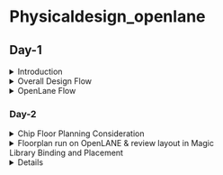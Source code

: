# Physicaldesign_openlane
## Day-1

<details>
  <summary>Introduction</summary> 
  
* Physical Design or PnR (Place and Route) is the core of any IC design cycle.
* From a RTL netlist to final tape-out, each phase of PnR brings it’s own challenges and surprises.
* With the introduction of open-source technology for chip creation, many RTL designs and EDA Tools were made available for free.
- The [SKY130 PDK] fills the gap in a whole Open source chip development. from Skywater Technologies and Google.
- There were a number of EDA Tools with distinct functions throughout the design cycle.
- The design flow was not clear, and the Skywater pdk was only compatible with industrial equipment.
- These problems were addressed by [OpenLane](https://github.com/The-OpenROAD-Project/OpenLane), which offered a fully automated and tidy RTL to GDSII flow.
- OpenLane is not a product; rather, it is a flow made up of a number of EDA tools, automation scripts, and Skywater-pdks that have been optimized for use with open-source EDA tools.
</details>
<details>
 <summary> Overall Design Flow</summary>
  
- Register Transfer Level (RTL) is a representation of the digital circuit at the abstract level.
- There are two elements in digital circuits: Sequential Circuit (Flip-Flop) and Combinational Circuit (Gates), with the help of these two elements, a digital designer can implement any circuit, i.e., adder, multiplier, counter, memories, and state machines. An RTL design is created for a design specification using HDLs like Verilog or VHDL, or it can be created using high-level synthesis tools like SystemC, MATLAB HDL Coder, Bluespec, etc. A digital design engineer can represent their logic/functionality of the design in a simple text entry language.
- The process of converting the RTL Netlist into a manufactured IC then starts, and is known as the Physical Design Flow.
- Floor planning, which entails placing preplaced cells, power planning, etc., comes first in the physical design process.
- The placement of logical synthesis comes next. So that the clock's skew is at a minimal or under the necessary threshold, we now perform CTS (Clock Tree Synthesis). Following CTS, all of the assembled components are routed.
- A process known as "Static Timing Analysis" is used between each and every step in the physical design flow, from logic synthesis through routing, to analyze the design at each stage and confirm that it is actually right.
- Magic is an open source application to view the layouts for every stage. You can extract a tiny netlist, run a SPICE simulation, and compare the results with the post-layout Simulation using ngspice.The digram of design flow is shown below.
![fig-1](https://github.com/nitishkumar515/Physicaldesign_openlane/blob/main/fig100.png)  
 </details>
 <details>
<summary> OpenLane Flow </summary>
   
The block digram of openlane flow is shown below
![fig-2](https://github.com/nitishkumar515/Physicaldesign_openlane/blob/main/fig101.png)   

### 1.  Synthesis  
RTL synthesizer primary responsibility is to convert the code into the gate-level netlist. This is a automated process; a tool has all the standard libraries definitions that can manipulate the respective gate-level netlist, which is an equivalent of your design in RTL. Standard cells have regular layout each have different views/models. We use Yosys which is an Open Source Logic Synthesizer. Yosys takes the RTL design and timing .libs and verilog models of standard cells and converts  into  a  RTL Netlist. abc does the tehnology mapping to the required skywater-pdk variants 
### 1.1 Goals of Synthesis
To get a gate-level netlist.
Inserting clock gates.
Logic optimazations.
etc
### 1.2 Deign Exploration Utility 
This is used to suit the design configuration and generate reports with different metrics to select the best. This is also used for regression testing
### 1.3 Design For Test - DFT Insertion
It is used to test the design. Digital system verification and testing are progressively more important, as they become major contributors to the
manufacturing cost of a new IC product. 
###  2. Floor Planning and Power Planning
Floor planing is the starting step in ASIC physical design. Floor plan determines the size of the design cell (or die), creates the boundary and core area, and creates wire tracks for placement of standard cells. It is also a process of positioning blocks or macros on the die. This is done by OpenROAD flow. 
The following parameters are decided in the floor planning stage.
Die size, core size of the chip (rectangular or rectilinear)
I/O pad’s location
Plan for power
Row configuration
### 3. Placement
There are two types of placement.  The other required logic is placed optimally.
Placement is of two steps
- Global Placement- finds the optimal position for each cells. These positions are not necessarly correct, cells may overlap
- Detialed Placement - After Global placement is done minimal alterations are done to correct the issues
### 4. Clock Tree Synthesis 
To ensure minimum skew the Clock is routed optimally through the circuit using different algorithms. This is done in the OpenROAD flow. This is done by TritonCTS.
### 5. Fake Antenna and diode swapping
Long wires acts as antennas and cause accumulation of charges during the fabrication process damaging the transistor. To avoid this bridging is used to pass the wire through different layers or an antenna diode cell is added to leak away the charges

* OpenLane approach - Insert Fake Diode to every cell input during placement. This matches the footprint of the library of the antenna diode. The Antenna Checker is run to check for violations, if there are violations then the fake diode is swapped with a real one.
* OpenROAD approach - In the global route step, the antenna violation is addressed automatically by inserting an antenan diode OpenLane allows the user to chose either of the above approaches.
### 6. Routing
Implement the interconnect using the available metal layers. skywater130 PDK define 6 routing layers. There are two steps.
* Global Routing - This is done inside the OpenROAD flow (FastRoute)
* Detailed Routing - This is performed using TritonRoute outside the OpenROAD flow after the global routing. Before performing this step the Logic Equivalence Check is performed by Yosys, since OpenROAD does some optimisations the circuit.

### 7. RC Extraction
From the .def file, the parasitic extraction is done to generate the .spef file (Standard Prasitic Exchange Format) which produces an accurate analog model of the circuit by including the parasitic effects due to wires, parasitic capacitances, etc.
### 8. STA
At this stage again OpenSTA is used to perform the Static Timing Analysis.
### 9. Sign-off Steps
* Physical verifications
* Design Rule Check (DRC) is performed by Magic.
* Layout Versus Schematic (LVS) is performed by Netgen.
### 10. GDSII Extraction
The routed .def file is used my Magic to generate the GDSII file
## OpenLane Installation and Environment Setup
Refer to [Kanish R1 GIthub](https://github.com/KanishR1/Physical-Design-Using-Openlane) or [OpenLane build Script by Nikson Jose] for OpenLane installation and environment setup.If the installation is carried out on a Virtual Machine/Linux, the following repository can be used from reference **(https://github.com/nickson-jose/openlane_build_script)**

## Working with OpenLane

### Start Openlane
```
make mount
```
The terminal changes into the docker instance. Open the OpenLane in interactive mode.
```
./flow.tcl -interactive
```
Set the package required by OpenLane

```pakage require openlane 0.9```

![fig103](https://github.com/nitishkumar515/Physicaldesign_openlane/assets/140998638/2f1edda4-b21c-4bc5-a9c8-6bca4256513e)

## Synthesis

Run the synthesis
```run_synthesis```

OpenLane invokes the following

- `Yosys` - RTL Synthesis and maps to yosys generic cells
- `abc` - Technology mapping with the Skywater130 PDK. Here `sky130_fd_sc_hd` Skywater Foundry produced High density standard cells are used.
- `OpenSTA` - This does the Static Timing Analysis on the netlist generated after synthesis and generated the timing reports
  
View the synthesis statistics


![fig104](https://github.com/nitishkumar515/Physicaldesign_openlane/assets/140998638/a2a35d77-0d62-48be-977b-1bbf8b7f3bd5)

### Key concepts

#### Flops ratio 

- The flop ratio is defined as the ratio of the number of flops to the total number of cells
- Here flop ratio is **1596/10104 = 0.1579** (i.e: 15.8%) [From the synthesis statistics]
   
 </details>

### Day-2
<details>
  <summary>Chip Floor Planning Consideration</summary>
  
#### Utilisation Factor

- The ratio of area occupied by the cells in the netlist to the total area of the core
- Best practice is to set the utilisation factor less than 50% so that there will be space for optimisations, routing, inserting buffers etc.,

### Aspect Ratio

- Aspect ratio is the ratio of height to the width of the die.
- Aspect Ratio of 1 indicates that the die is a square die

## Floorplanning

Floorplanning involves the following stages

### Pre-Placed cells

- Whenever there is a complex logic which is repeated multiple times or a design given by a third-party it can be perceived as abstract black box with input and output ports, clocks etc ., 
- These modules can be either macros or IP
    - Macro  - It is a module such as CPU Core which are developed by the entity fabicating the chip
    - IP - It is an "Intellectual Propertly" which the entity fabricating the chip gets as a package from a third party or even packaged Hard IPs developed by the same entity. Common examples of IPs are SRAM, PLL, Protocol Converters etc.,

- These Macros and IPs are placed in the core at first before placing the standard cells  and power planning
- These are optimally such that the cells which are more connected to each other are placed nearby and oriented for input and ouputs

### Decoupling Capacitors to the pre placed cells

- The power lines can have some RLC component causing the voltage to drop at the node where it enters the Blocks or the ground of the cell can be at a higher potential than ideally 0V
- When this happens, there is a chance such that the logic transitions are not to the upper or lower noise margins but to the forbidden state causing the circuit to misbehave
- This is prevented by adding a capacitor in parallel with the power and ground node of the block such that the capacitor decouples the block from the power source whenever there is a logic transition

### Power Planning

- When there are several cells or blocks drawing power from the same power rail and sinking power to the same ground pin the following effects are observed
    - Whenever there is alogic transition from 1 to 0 in a large number of cells then there is a Voltage Droop in the power lines as Voltage Drops from Vdd
    - Whener there is a logic transition from 0 to 1 in a large number of cells simultaneously causes the ground potential to raise above 0V calles as Ground Bump
    - These effects pose a risk of driving the logic state out of the specified noise margin.
    - To avoid this the Vdd and Gnd are placed as a grid of horizontal and vertical tracks and the cell nearer to an intersection can tap power or sink power to the Vdd or Gnd intersection respectively

### Pin Placement
 - The input, output and Clock pins are placed optimally such that there is less complication in routing or optimised delay
 - There are different styles of pin placement in openlane like `random pin placement` , `uniformly spaced` etc.,

  </details>

  <details>

<summary>Floorplan run on OpenLANE & review layout in Magic</summary>

**Floorplan envrionment variables or switches:**
1. ```FP_CORE_UTIL``` - core utilization percentage
2. ```FP_ASPECT_RATIO``` - the cores aspect ratio
3. ```FP_CORE_MARGIN``` - The length of the margin surrounding the core area
4. ```FP_IO_MODE``` - defines pin configurations around the core(1 = randomly equidistant/0 = not equidistant)
5. ```FP_CORE_VMETAL``` - vertical metal layer where I/O pins are placed
6. ```FP_CORE_HMETAL``` - horizontal metal layer where I/O pins are placed
 
***Note: Usually, the parameter values for vertical metal layer and horizontal metal layer will be 1 more than that specified in the files***

**Importance files in increasing priority order:**
1. ```floorplan.tcl``` - System default settings
2. ```conifg.tcl```
3. ```sky130A_sky130_fd_sc_hd_config.tcl```
 
 To run the picorv32a floorplan in openLANE:
 
 ```
 run_floorplan
 
 ```
![runfloorplan](https://github.com/nitishkumar515/Physicaldesign_openlane/assets/140998638/33bdd81c-da77-4a8f-be26-349a2fdaf8eb)

Post the floorplan run, a .def file will have been created within the ```results/floorplan``` directory. We may review floorplan files by checking the ```floorplan.tcl.``` The system defaults will have been overriden by switches set in conifg.tcl and further overriden by switches set in ```sky130A_sky130_fd_sc_hd_config.tcl.```

To view the floorplan, Magic is invoked after moving to the results/floorplan directory:

![floorplandictonary](https://github.com/nitishkumar515/Physicaldesign_openlane/assets/140998638/22d7b055-3900-4c24-8741-c2ba7e932d92)


```
magic -T /home/parallels/OpenLane/vsdstdcelldesign/libs/sky130A.tech lef read tmp/merged.nom.lef def read results/floorplan/picorv32a.def &

```
![Screenshot from 2023-09-15 23-18-25](https://github.com/nitishkumar515/Physicaldesign_openlane/assets/140998638/eb11ff27-d562-4dd9-98f6-bc2b1a287794)

One can zoom into Magic layout by selecting an area with left and right mouse click followed by pressing "z" key.

Various components can be identified by using the what command in tkcon window after making a selection on the component.

Zooming in also provides a view of decaps present in picorv32a chip.

The standard cell can be found at the bottom left corner.

You can clearly see I/O pins, Decap cells and Tap cells. Tap cells are placed in a zig zag manner or you can say diagonally
</details>
Library Binding and Placement
<details>

Library Binding and Placement







    








 
 </details>
